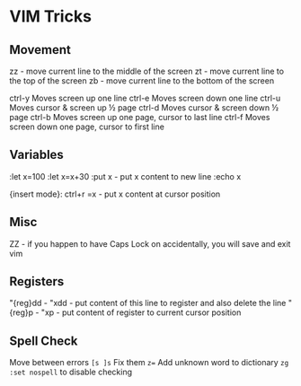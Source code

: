 # VIM Tricks

## Movement

zz - move current line to the middle of the screen
zt - move current line to the top of the screen
zb - move current line to the bottom of the screen

ctrl-y Moves screen up one line
ctrl-e Moves screen down one line
ctrl-u Moves cursor & screen up ½ page
ctrl-d Moves cursor & screen down ½ page
ctrl-b Moves screen up one page, cursor to last line
ctrl-f Moves screen down one page, cursor to first line

## Variables

:let x=100
:let x=x+30
:put x - put x content to new line
:echo x

{insert mode}: ctrl+r =x - put x content at cursor position

## Misc

ZZ - if you happen to have Caps Lock on accidentally, you will save and exit vim

## Registers

"{reg}dd - "xdd - put content of this line to register and also delete the line
"{reg}p - "xp - put content of register to current cursor position

## Spell Check

Move between errors `[s ]s`
Fix them `z=`
Add unknown word to dictionary `zg`
`:set nospell` to disable checking
